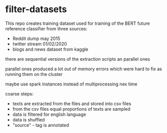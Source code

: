 # filter-datasets

This repo creates training dataset used for training of the BERT future reference classifier from three sources:
- Reddit dump may 2015
- twitter stream 01/02/2020
- blogs and news dataset from kaggle

there are sequential versions of the extraction scripts an parallel ones

parallel ones produced a lot out of memory errors which were hard to fix as running them on the cluster

maybe use spark instances instead of multiprocessing nex time

coarse steps:
- texts are extracted from the files and stored into csv files
- from the csv files equal proportions of texts are sampled
- data is filtered for english language
- data is shuffled
- "source" - tag is annotated
